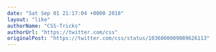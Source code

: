 ```yaml
---
date: "Sat Sep 01 21:17:04 +0000 2018"
layout: "like"
authorName: "CSS-Tricks"
authorUrl: "https://twitter.com/css"
originalPost: "https://twitter.com/css/status/1036000009089626113"
---
```

